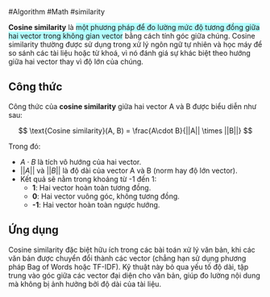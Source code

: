 #Algorithm #Math #similarity

**Cosine similarity** là <span style="background:#b1ffff">một phương pháp để đo lường mức độ tương đồng giữa hai vector trong không gian vector</span> bằng cách tính góc giữa chúng. Cosine similarity thường được sử dụng trong xử lý ngôn ngữ tự nhiên và học máy để so sánh các tài liệu hoặc từ khoá, vì nó đánh giá sự khác biệt theo hướng giữa hai vector thay vì độ lớn của chúng.



## Công thức

Công thức của **cosine similarity** giữa hai vector A và B được biểu diễn như sau:

$$
\text{Cosine similarity}(A, B) = \frac{A\cdot B}{||A|| \times ||B||}
$$

Trong đó:
- $A\cdot B$ là tích vô hướng của hai vector.
- $||A||$ và $||B||$ là độ dài của vector A và B (norm hay độ lớn vector).
- Kết quả sẽ nằm trong khoảng từ -1 đến 1:
  - **1**: Hai vector hoàn toàn tương đồng.
  - **0**: Hai vector vuông góc, không tương đồng.
  - **-1**: Hai vector hoàn toàn ngược hướng.

## Ứng dụng

Cosine similarity đặc biệt hữu ích trong các bài toán xử lý văn bản, khi các văn bản được chuyển đổi thành các vector (chẳng hạn sử dụng phương pháp Bag of Words hoặc TF-IDF). Kỹ thuật này bỏ qua yếu tố độ dài, tập trung vào góc giữa các vector đại diện cho văn bản, giúp đo lường nội dung mà không bị ảnh hưởng bởi độ dài của tài liệu.
